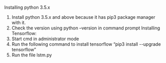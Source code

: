 Installing python 3.5.x
1.	Install python 3.5.x and above because it has pip3 package manager with it.
2.	Check the version using python –version in command prompt
Installing Tensorflow:
1.	Start cmd in administrator mode
2.	Run the following command to install tensorflow
“pip3 install --upgrade tensorflow”
3.	Run the file lstm.py
